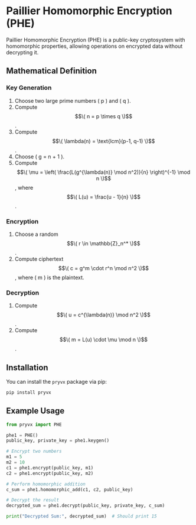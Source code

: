 # Paillier Homomorphic Encryption (PHE)

Paillier Homomorphic Encryption (PHE) is a public-key cryptosystem with homomorphic properties, allowing operations on encrypted data without decrypting it.

## Mathematical Definition

### Key Generation
1. Choose two large prime numbers \( p \) and \( q \).
2. Compute $$\( n = p \times q \)$$.
3. Compute $$\( \lambda(n) = \text{lcm}(p-1, q-1) \)$$.
4. Choose \( g = n + 1 \).
5. Compute $$\( \mu = \left( \frac{L(g^{\lambda(n)} \mod n^2)}{n} \right)^{-1} \mod n \)$$, where $$\( L(u) = \frac{u - 1}{n} \)$$.

### Encryption
1. Choose a random $$\( r \in \mathbb{Z}_n^* \)$$.
2. Compute ciphertext $$\( c = g^m \cdot r^n \mod n^2 \)$$, where \( m \) is the plaintext.

### Decryption
1. Compute $$\( u = c^{\lambda(n)} \mod n^2 \)$$.
2. Compute $$\( m = L(u) \cdot \mu \mod n \)$$.

## Installation

You can install the `pryvx` package via pip:

```sh
pip install pryvx
```

## Example Usage

```python
from pryvx import PHE

phe1 = PHE()
public_key, private_key = phe1.keygen()

# Encrypt two numbers
m1 = 5
m2 = 10
c1 = phe1.encrypt(public_key, m1)
c2 = phe1.encrypt(public_key, m2)

# Perform homomorphic addition
c_sum = phe1.homomorphic_add(c1, c2, public_key)

# Decrypt the result
decrypted_sum = phe1.decrypt(public_key, private_key, c_sum)

print("Decrypted Sum:", decrypted_sum)  # Should print 15
